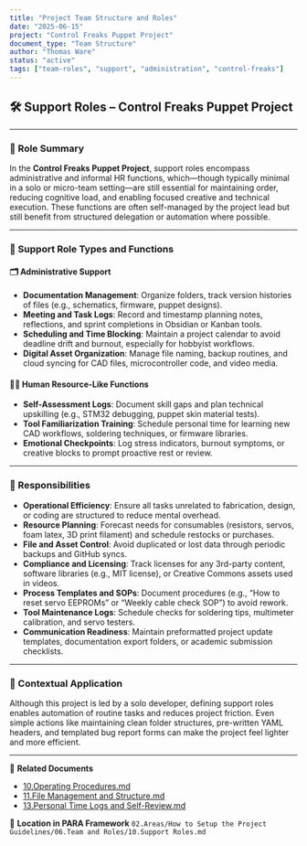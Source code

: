 ```yaml
---
title: "Project Team Structure and Roles"
date: "2025-06-15"
project: "Control Freaks Puppet Project"
document_type: "Team Structure"
author: "Thomas Ware"
status: "active"
tags: ["team-roles", "support", "administration", "control-freaks"]
---
```


## 🛠️ Support Roles – Control Freaks Puppet Project

---

### 🎯 Role Summary

In the **Control Freaks Puppet Project**, support roles encompass administrative and informal HR functions, which—though typically minimal in a solo or micro-team setting—are still essential for maintaining order, reducing cognitive load, and enabling focused creative and technical execution. These functions are often self-managed by the project lead but still benefit from structured delegation or automation where possible.

---

### 🧾 Support Role Types and Functions

#### 🗂️ Administrative Support

- **Documentation Management**: Organize folders, track version histories of files (e.g., schematics, firmware, puppet designs).
- **Meeting and Task Logs**: Record and timestamp planning notes, reflections, and sprint completions in Obsidian or Kanban tools.
- **Scheduling and Time Blocking**: Maintain a project calendar to avoid deadline drift and burnout, especially for hobbyist workflows.
- **Digital Asset Organization**: Manage file naming, backup routines, and cloud syncing for CAD files, microcontroller code, and video media.

#### 🧑‍💼 Human Resource-Like Functions

- **Self-Assessment Logs**: Document skill gaps and plan technical upskilling (e.g., STM32 debugging, puppet skin material tests).
- **Tool Familiarization Training**: Schedule personal time for learning new CAD workflows, soldering techniques, or firmware libraries.
- **Emotional Checkpoints**: Log stress indicators, burnout symptoms, or creative blocks to prompt proactive rest or review.

---

### 📌 Responsibilities

- **Operational Efficiency**: Ensure all tasks unrelated to fabrication, design, or coding are structured to reduce mental overhead.
- **Resource Planning**: Forecast needs for consumables (resistors, servos, foam latex, 3D print filament) and schedule restocks or purchases.
- **File and Asset Control**: Avoid duplicated or lost data through periodic backups and GitHub syncs.
- **Compliance and Licensing**: Track licenses for any 3rd-party content, software libraries (e.g., MIT license), or Creative Commons assets used in videos.
- **Process Templates and SOPs**: Document procedures (e.g., “How to reset servo EEPROMs” or “Weekly cable check SOP”) to avoid rework.
- **Tool Maintenance Logs**: Schedule checks for soldering tips, multimeter calibration, and servo testers.
- **Communication Readiness**: Maintain preformatted project update templates, documentation export folders, or academic submission checklists.

---

### 🧠 Contextual Application

Although this project is led by a solo developer, defining support roles enables automation of routine tasks and reduces project friction. Even simple actions like maintaining clean folder structures, pre-written YAML headers, and templated bug report forms can make the project feel lighter and more efficient.

---

🔗 **Related Documents**
- [10.Operating Procedures.md](10.Operating%20Procedures.md)
- [11.File Management and Structure.md](11.File%20Management%20and%20Structure.md)
- [13.Personal Time Logs and Self-Review.md](13.Personal%20Time%20Logs%20and%20Self-Review.md)

📁 **Location in PARA Framework**
`02.Areas/How to Setup the Project Guidelines/06.Team and Roles/10.Support Roles.md`
